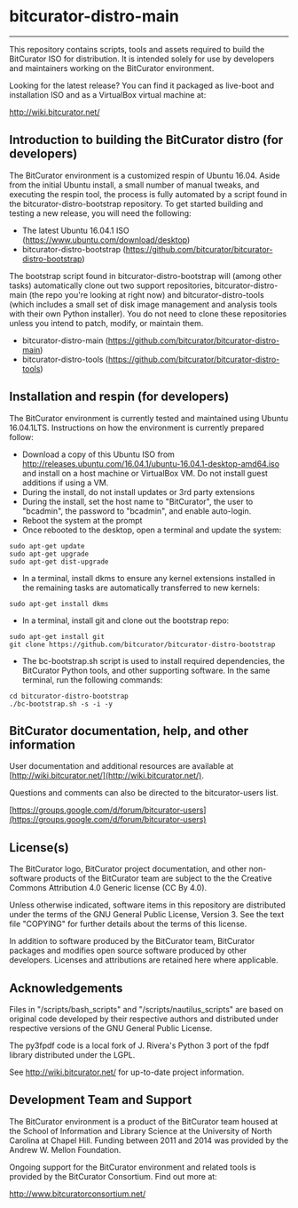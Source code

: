 # bitcurator-distro-main
------------------------

This repository contains scripts, tools and assets required to build the BitCurator ISO for distribution. It is intended solely for use by developers and maintainers working on the BitCurator environment. 

Looking for the latest release? You can find it packaged as live-boot and installation ISO and as a VirtualBox virtual machine at:

  http://wiki.bitcurator.net/

## Introduction to building the BitCurator distro (for developers)

The BitCurator environment is a customized respin of Ubuntu 16.04. Aside from the initial Ubuntu install, a small number of manual tweaks, and executing the respin tool, the process is fully automated by a script found in the bitcurator-distro-bootstrap repository. To get started building and testing a new release, you will need the following:

- The latest Ubuntu 16.04.1 ISO (https://www.ubuntu.com/download/desktop)
- bitcurator-distro-bootstrap (https://github.com/bitcurator/bitcurator-distro-bootstrap)

The bootstrap script found in bitcurator-distro-bootstrap will (among other tasks) automatically clone out two support repositories, bitcurator-distro-main (the repo you're looking at right now) and bitcurator-distro-tools (which includes a small set of disk image management and analysis tools with their own Python installer). You do not need to clone these repositories unless you intend to patch, modify, or maintain them.

- bitcurator-distro-main (https://github.com/bitcurator/bitcurator-distro-main)
- bitcurator-distro-tools (https://github.com/bitcurator/bitcurator-distro-tools)

## Installation and respin (for developers)

The BitCurator environment is currently tested and maintained using Ubuntu 16.04.1LTS. Instructions on how the environment is currently prepared follow:

- Download a copy of this Ubuntu ISO from http://releases.ubuntu.com/16.04.1/ubuntu-16.04.1-desktop-amd64.iso and install on a host machine or VirtualBox VM. Do not install guest additions if using a VM.
- During the install, do not install updates or 3rd party extensions
- During the install, set the host name to "BitCurator", the user to "bcadmin", the password to "bcadmin", and enable auto-login.
- Reboot the system at the prompt
- Once rebooted to the desktop, open a terminal and update the system:

```shell
sudo apt-get update
sudo apt-get upgrade
sudo apt-get dist-upgrade
```

- In a terminal, install dkms to ensure any kernel extensions installed in the remaining tasks are automatically transferred to new kernels:

```shell
sudo apt-get install dkms
```

- In a terminal, install git and clone out the bootstrap repo:

```shell
sudo apt-get install git
git clone https://github.com/bitcurator/bitcurator-distro-bootstrap
```

- The bc-bootstrap.sh script is used to install required dependencies, the BitCurator Python tools, and other supporting software. In the same terminal, run the following commands:

```shell
cd bitcurator-distro-bootstrap
./bc-bootstrap.sh -s -i -y
```

## BitCurator documentation, help, and other information

User documentation and additional resources are available at
[http://wiki.bitcurator.net/](http://wiki.bitcurator.net/).

Questions and comments can also be directed to the bitcurator-users list.

[https://groups.google.com/d/forum/bitcurator-users](https://groups.google.com/d/forum/bitcurator-users)

## License(s)

The BitCurator logo, BitCurator project documentation, and other non-software products of the BitCurator team are subject to the the Creative Commons Attribution 4.0 Generic license (CC By 4.0).

Unless otherwise indicated, software items in this repository are distributed under the terms of the GNU General Public License, Version 3. See the text file "COPYING" for further details about the terms of this license.

In addition to software produced by the BitCurator team, BitCurator packages and modifies open source software produced by other developers. Licenses and attributions are retained here where applicable.

## Acknowledgements

Files in "/scripts/bash_scripts" and "/scripts/nautilus_scripts" are based on original code developed by their respective authors and distributed under respective versions of the GNU General Public License.

The py3fpdf code is a local fork of J. Rivera's Python 3 port of the fpdf library distributed under the LGPL.

See http://wiki.bitcurator.net/ for up-to-date project information.


## Development Team and Support

The BitCurator environment is a product of the BitCurator team housed at the School of Information and Library Science at the University of North Carolina at Chapel Hill. Funding between 2011 and 2014 was provided by the Andrew W. Mellon Foundation.

Ongoing support for the BitCurator environment and related tools is provided by the BitCurator Consortium. Find out more at:

http://www.bitcuratorconsortium.net/

